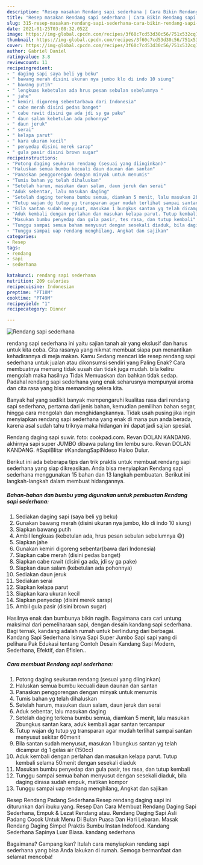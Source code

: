 ```yaml
---
description: "Resep masakan Rendang sapi sederhana | Cara Bikin Rendang sapi sederhana Yang Lezat"
title: "Resep masakan Rendang sapi sederhana | Cara Bikin Rendang sapi sederhana Yang Lezat"
slug: 315-resep-masakan-rendang-sapi-sederhana-cara-bikin-rendang-sapi-sederhana-yang-lezat
date: 2021-01-25T03:08:32.052Z
image: https://img-global.cpcdn.com/recipes/3f60c7cd53d30c56/751x532cq70/rendang-sapi-sederhana-foto-resep-utama.jpg
thumbnail: https://img-global.cpcdn.com/recipes/3f60c7cd53d30c56/751x532cq70/rendang-sapi-sederhana-foto-resep-utama.jpg
cover: https://img-global.cpcdn.com/recipes/3f60c7cd53d30c56/751x532cq70/rendang-sapi-sederhana-foto-resep-utama.jpg
author: Gabriel Daniel
ratingvalue: 3.8
reviewcount: 11
recipeingredient:
- " daging sapi saya beli yg beku"
- " bawang merah disini ukuran nya jumbo klo di indo 10 siung"
- " bawang putih"
- " lengkuas kebetulan ada hrus pesan sebulan sebelumnya "
- " jahe"
- " kemiri digoreng sebentarbawa dari Indonesia"
- " cabe merah disini pedas banget"
- " cabe rawit disini ga ada jdi sy ga pake"
- " daun salam kebetulan ada pohonnya"
- " daun jeruk"
- " serai"
- " kelapa parut"
- " kara ukuran kecil"
- " penyedap disini merek sarap"
- " gula pasir disini brown sugar"
recipeinstructions:
- "Potong daging seukuran rendang (sesuai yang diinginkan)"
- "Haluskan semua bumbu kecuali daun daunan dan santan"
- "Panaskan penggorengan dengan minyak untuk menumis"
- "Tumis bahan yg telah dihaluskan"
- "Setelah harum, masukan daun salam, daun jeruk dan serai"
- "Aduk sebentar, lalu masukan daging"
- "Setelah daging terkena bumbu semua, diamkan 5 menit, lalu masukan 2bungkus santan kara, aduk kembali agar santan tercampur"
- "Tutup wajan dg tutup yg transparan agar mudah terlihat sampai santan menyusut sekitar 60menit"
- "Bila santan sudah menyusut, masukan 1 bungkus santan yg telah dicampur dg 1 gelas air (150cc)"
- "Aduk kembali dengan perlahan dan masukan kelapa parut. Tutup kembali selama 50menit dengan sesekali diaduk"
- "Masukan bumbu penyedap dan gula pasir, tes rasa, dan tutup kembali"
- "Tunggu sampai semua bahan menyusut dengan sesekali diaduk, bila daging dirasa sudah empuk, matikan kompor"
- "Tunggu sampai uap rendang menghilang, Angkat dan sajikan"
categories:
- Resep
tags:
- rendang
- sapi
- sederhana

katakunci: rendang sapi sederhana 
nutrition: 209 calories
recipecuisine: Indonesian
preptime: "PT18M"
cooktime: "PT49M"
recipeyield: "1"
recipecategory: Dinner

---
```



![Rendang sapi sederhana](https://img-global.cpcdn.com/recipes/3f60c7cd53d30c56/751x532cq70/rendang-sapi-sederhana-foto-resep-utama.jpg)


rendang sapi sederhana ini yaitu sajian tanah air yang ekslusif dan harus untuk kita coba. Cita rasanya yang nikmat membuat siapa pun menantikan kehadirannya di meja makan.
Kamu Sedang mencari ide resep rendang sapi sederhana untuk jualan atau dikonsumsi sendiri yang Paling Enak? Cara membuatnya memang tidak susah dan tidak juga mudah. bila keliru mengolah maka hasilnya Tidak Memuaskan dan bahkan tidak sedap. Padahal rendang sapi sederhana yang enak seharusnya mempunyai aroma dan cita rasa yang bisa memancing selera kita.

Banyak hal yang sedikit banyak mempengaruhi kualitas rasa dari rendang sapi sederhana, pertama dari jenis bahan, kemudian pemilihan bahan segar, hingga cara mengolah dan menghidangkannya. Tidak usah pusing jika ingin menyiapkan rendang sapi sederhana yang enak di mana pun anda berada, karena asal sudah tahu triknya maka hidangan ini dapat jadi sajian spesial.

Rendang daging sapi suwir. foto: cookpad.com. Revan DOLAN KANDANG. akhirnya sapi super JUMBO dibawa pulang tim lembu suro. Revan DOLAN KANDANG. #SapiBlitar #KandangSapiNdeso Haloo Dulur.


Berikut ini ada beberapa tips dan trik praktis untuk membuat rendang sapi sederhana yang siap dikreasikan. Anda bisa menyiapkan Rendang sapi sederhana menggunakan 15 bahan dan 13 langkah pembuatan. Berikut ini langkah-langkah dalam membuat hidangannya.

<!--inarticleads1-->

##### Bahan-bahan dan bumbu yang digunakan untuk pembuatan Rendang sapi sederhana:

1. Sediakan  daging sapi (saya beli yg beku)
1. Gunakan  bawang merah (disini ukuran nya jumbo, klo di indo 10 siung)
1. Siapkan  bawang putih
1. Ambil  lengkuas (kebetulan ada, hrus pesan sebulan sebelumnya 😅)
1. Siapkan  jahe
1. Gunakan  kemiri digoreng sebentar(bawa dari Indonesia)
1. Siapkan  cabe merah (disini pedas banget)
1. Siapkan  cabe rawit (disini ga ada, jdi sy ga pake)
1. Siapkan  daun salam (kebetulan ada pohonnya)
1. Sediakan  daun jeruk
1. Sediakan  serai
1. Siapkan  kelapa parut
1. Siapkan  kara ukuran kecil
1. Siapkan  penyedap (disini merek sarap)
1. Ambil  gula pasir (disini brown sugar)


Hasilnya enak dan bumbunya bikin nagih. Bagaimana cara cari untung maksimal dari pemeliharaan sapi, dengan desain kandang sapi sederhana. Bagi ternak, kandang adalah rumah untuk berlindung dari berbagai. Kandang Sapi Sederhana Isinya Sapi Super Jumbo Sapi sapi yang di pelihara Pak Edukasi tentang Contoh Desain Kandang Sapi Modern, Sederhana, Efektif, dan Efisien.. 

<!--inarticleads2-->

##### Cara membuat Rendang sapi sederhana:

1. Potong daging seukuran rendang (sesuai yang diinginkan)
1. Haluskan semua bumbu kecuali daun daunan dan santan
1. Panaskan penggorengan dengan minyak untuk menumis
1. Tumis bahan yg telah dihaluskan
1. Setelah harum, masukan daun salam, daun jeruk dan serai
1. Aduk sebentar, lalu masukan daging
1. Setelah daging terkena bumbu semua, diamkan 5 menit, lalu masukan 2bungkus santan kara, aduk kembali agar santan tercampur
1. Tutup wajan dg tutup yg transparan agar mudah terlihat sampai santan menyusut sekitar 60menit
1. Bila santan sudah menyusut, masukan 1 bungkus santan yg telah dicampur dg 1 gelas air (150cc)
1. Aduk kembali dengan perlahan dan masukan kelapa parut. Tutup kembali selama 50menit dengan sesekali diaduk
1. Masukan bumbu penyedap dan gula pasir, tes rasa, dan tutup kembali
1. Tunggu sampai semua bahan menyusut dengan sesekali diaduk, bila daging dirasa sudah empuk, matikan kompor
1. Tunggu sampai uap rendang menghilang, Angkat dan sajikan


Resep Rendang Padang Sederhana Resep rendang daging sapi ini diturunkan dari ibuku yang. Resep Dan Cara Membuat Rendang Daging Sapi Sederhana, Empuk &amp; Lezat Rendang atau. Rendang Daging Sapi Asli Padang Cocok Untuk Menu Di Bulan Puasa Dan Hari Lebaran. Masak Rendang Daging Simpel Praktis Bumbu Instan Indofood. Kandang Sederhana Sapinya Luar Biasa. kandang sederhana 

Bagaimana? Gampang kan? Itulah cara menyiapkan rendang sapi sederhana yang bisa Anda lakukan di rumah. Semoga bermanfaat dan selamat mencoba!
